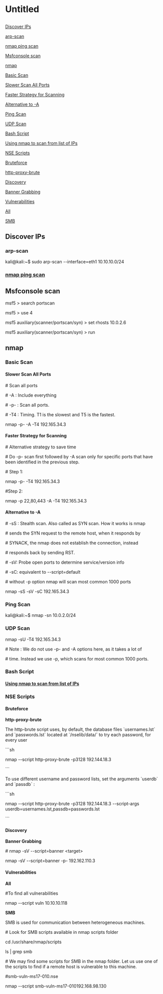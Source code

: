 # Untitled

## 

[Discover IPs]()

[arp-scan]()

[nmap ping scan]()

[Msfconsole scan]()

[nmap]()

[Basic Scan]()

[Slower Scan All Ports]()

[Faster Strategy for Scanning]()

[Alternative to -A]()

[Ping Scan]()

[UDP Scan]()

[Bash Script]()

[Using nmap to scan from list of IPs]()

[NSE Scripts]()

[Bruteforce]()

[http-proxy-brute]()

[Discovery]()

[Banner Grabbing]()

[Vulnerabilities]()

[All]()

[SMB]()

## Discover IPs

### arp-scan

kali@kali:~$ sudo arp-scan --interface=eth1 10.10.10.0/24

### [nmap ping scan]()

## Msfconsole scan

msf5 &gt; search portscan

msf5 &gt; use 4

msf5 auxiliary\(scanner/portscan/syn\) &gt; set rhosts 10.0.2.6

msf5 auxiliary\(scanner/portscan/syn\) &gt; run

## **nmap**

### Basic Scan

#### Slower Scan All Ports

\# Scan all ports

\# -A : Include everything

\# -p- : Scan all ports.

\# -T4 : Timing. T1 is the slowest and T5 is the fastest.

nmap -p- -A -T4 192.165.34.3

#### Faster Strategy for Scanning

\# Alternative strategy to save time

\# Do -p- scan first followed by -A scan only for specific ports that have been identified in the previous step.

\# Step 1:

nmap -p- -T4 192.165.34.3

\#Step 2:

nmap -p 22,80,443 -A -T4 192.165.34.3

#### Alternative to -A

\# -sS : Stealth scan. Also called as SYN scan. How it works is nmap

\# sends the SYN request to the remote host, when it responds by

\# SYNACK, the nmap does not establish the connection, instead

\# responds back by sending RST.

\# -sV: Probe open ports to determine service/version info

\# -sC: equivalent to --script=default

\# without -p option nmap will scan most common 1000 ports

nmap -sS -sV -sC 192.165.34.3

### Ping Scan

kali@kali:~$ nmap -sn 10.0.2.0/24

### UDP Scan

nmap -sU -T4 192.165.34.3

\# Note : We do not use -p- and -A options here, as it takes a lot of

\# time. Instead we use -p, which scans for most common 1000 ports.

### Bash Script

#### [Using nmap to scan from list of IPs](https://docs.google.com/document/u/0/d/1mN2ZC-Tfyr0ap9d3qbq0uiJ41ku6o4ZatDJ4A-ozQq0/edit)

### NSE Scripts

#### Bruteforce

**http-proxy-brute**

The http-brute script uses, by default, the database files \`usernames.lst\` and \`passwords.lst\` located at \`/nselib/data/\` to try each password, for every user

\`\`\`sh

nmap --script http-proxy-brute -p3128 192.144.18.3

\`\`\`

To use different username and password lists, set the arguments \`userdb\` and \`passdb\` :

\`\`\`sh

nmap --script http-proxy-brute -p3128 192.144.18.3 --script-args userdb=usernames.lst,passdb=passwords.lst

\`\`\`

#### Discovery

**Banner Grabbing**

\# nmap -sV --script=banner &lt;target&gt;

nmap -sV --script=banner -p- 192.162.110.3

#### Vulnerabilities

**All**

\#To find all vulnerabilities

nmap --script vuln 10.10.10.118

**SMB**

SMB is used for communication between heterogeneous machines.

\# Look for SMB scripts available in nmap scripts folder

cd /usr/share/nmap/scripts

ls \| grep smb

\# We may find some scripts for SMB in the nmap folder. Let us use one of the scripts to find if a remote host is vulnerable to this machine.

\#smb-vuln-ms17-010.nse

nmap --script smb-vuln-ms17-010192.168.98.130

### 

